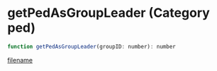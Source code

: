 # getPedAsGroupLeader (Category ped)

```js
function getPedAsGroupLeader(groupID: number): number
```

[filename](getPedAsGroupLeader_m.md ':include')